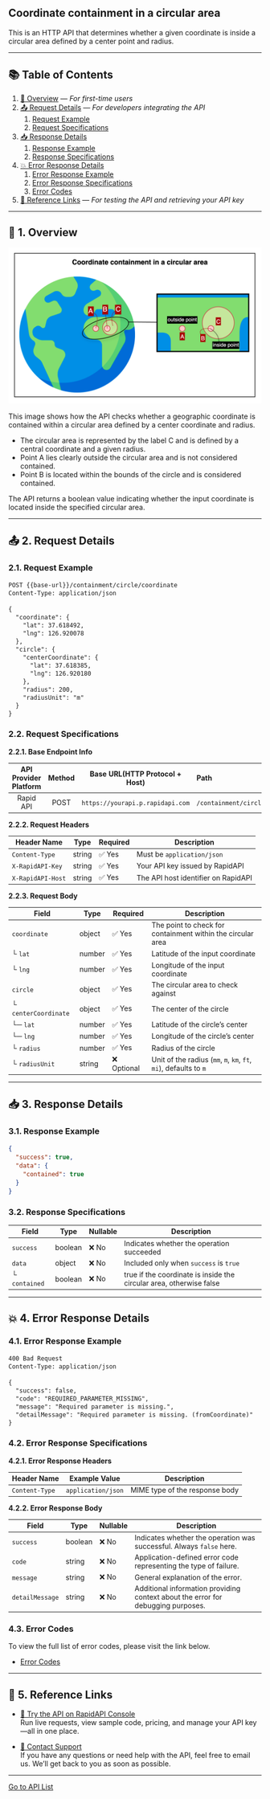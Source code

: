## Coordinate containment in a circular area

This is an HTTP API that determines whether a given coordinate is inside a circular area defined by a center point and radius.

---

## 📚 Table of Contents

1. [🧭 Overview](#-1-overview) — *For first-time users*
2. [📤 Request Details](#-2-request-details) — *For developers integrating the API*
    1. [Request Example](#21-request-example)
    2. [Request Specifications](#22-request-specifications)
3. [📥 Response Details](#-3-response-details)
    1. [Response Example](#31-response-example)
    2. [Response Specifications](#32-response-specifications)
4. [💥 Error Response Details](#-4-error-response-details)
    1. [Error Response Example](#41-error-response-example)
    2. [Error Response Specifications](#42-error-response-specifications)
    3. [Error Codes](#43-error-codes)
5. [🔗 Reference Links](#-5-reference-links) — *For testing the API and retrieving your API key*

---

## 🧭 1. Overview

![coordinate-containment-in-a-circular-area](./img/coordinate-containment-in-a-circular-area.png)

This image shows how the API checks whether a geographic coordinate is contained within a circular area defined by a center coordinate and radius.

- The circular area is represented by the label C and is defined by a central coordinate and a given radius.
- Point A lies clearly outside the circular area and is not considered contained.
- Point B is located within the bounds of the circle and is considered contained.

The API returns a boolean value indicating whether the input coordinate is located inside the specified circular area.

---

## 📤 2. Request Details

### 2.1. Request Example

```http request
POST {{base-url}}/containment/circle/coordinate
Content-Type: application/json

{
  "coordinate": {
    "lat": 37.618492,
    "lng": 126.920078
  },
  "circle": {
    "centerCoordinate": {
      "lat": 37.618385,
      "lng": 126.920180
    },
    "radius": 200,
    "radiusUnit": "m"
  }
}
```

### 2.2. Request Specifications

**2.2.1. Base Endpoint Info**

| API Provider Platform | Method | Base URL(HTTP Protocol + Host)   | Path                             |
|:---------------------:|:------:|----------------------------------|:---------------------------------|
|       Rapid API       |  POST  | `https://yourapi.p.rapidapi.com` | `/containment/circle/coordinate` |

**2.2.2. Request Headers**

| Header Name       | Type   | Required | Description                         |
|-------------------|--------|----------|-------------------------------------|
| `Content-Type`    | string | ✅ Yes    | Must be `application/json`          |
| `X-RapidAPI-Key`  | string | ✅ Yes    | Your API key issued by RapidAPI     |
| `X-RapidAPI-Host` | string | ✅ Yes    | The API host identifier on RapidAPI |

**2.2.3. Request Body**

| Field                | Type   | Required   | Description                                                       |
|----------------------|--------|------------|-------------------------------------------------------------------|
| `coordinate`         | object | ✅ Yes      | The point to check for containment within the circular area       |
| └ `lat`              | number | ✅ Yes      | Latitude of the input coordinate                                  |
| └ `lng`              | number | ✅ Yes      | Longitude of the input coordinate                                 |
| `circle`             | object | ✅ Yes      | The circular area to check against                                |
| └ `centerCoordinate` | object | ✅ Yes      | The center of the circle                                          |
| └─ `lat`             | number | ✅ Yes      | Latitude of the circle’s center                                   |
| └─ `lng`             | number | ✅ Yes      | Longitude of the circle’s center                                  |
| └ `radius`           | number | ✅ Yes      | Radius of the circle                                              |
| └ `radiusUnit`       | string | ❌ Optional | Unit of the radius (`mm`, `m`, `km`, `ft`, `mi`), defaults to `m` |

---

## 📥 3. Response Details

### 3.1. Response Example

```json
{
  "success": true,
  "data": {
    "contained": true
  }
}
```

### 3.2. Response Specifications

| Field         | Type    | Nullable | Description                                                         |
|---------------|---------|----------|---------------------------------------------------------------------|
| `success`     | boolean | ❌ No     | Indicates whether the operation succeeded                           |
| `data`        | object  | ❌ No     | Included only when `success` is `true`                              |
| └ `contained` | boolean | ❌ No     | true if the coordinate is inside the circular area, otherwise false | 

---

## 💥 4. Error Response Details

### 4.1. Error Response Example

```http request
400 Bad Request
Content-Type: application/json

{
  "success": false,
  "code": "REQUIRED_PARAMETER_MISSING",
  "message": "Required parameter is missing.",
  "detailMessage": "Required parameter is missing. (fromCoordinate)"
}
```

### 4.2. Error Response Specifications

**4.2.1. Error Response Headers**

| Header Name    | Example Value      | Description                    |
|----------------|--------------------|--------------------------------|
| `Content-Type` | `application/json` | MIME type of the response body |

**4.2.2. Error Response Body**

| Field           | Type    | Nullable | Description                                                                      |
|-----------------|---------|----------|----------------------------------------------------------------------------------|
| `success`       | boolean | ❌ No     | Indicates whether the operation was successful. Always `false` here.             |
| `code`          | string  | ❌ No     | Application-defined error code representing the type of failure.                 |
| `message`       | string  | ❌ No     | General explanation of the error.                                                |
| `detailMessage` | string  | ❌ No     | Additional information providing context about the error for debugging purposes. |

### 4.3. Error Codes

To view the full list of error codes, please visit the link below.

- [Error Codes](./common/error-codes.md)

---

## 🔗 5. Reference Links

- [🚀 Try the API on RapidAPI Console](https://rapidapi.com/your-api/test)  
  Run live requests, view sample code, pricing, and manage your API key—all in one place.


- [💬 Contact Support](mailto:support@yourapi.com)  
  If you have any questions or need help with the API, feel free to email us. We’ll get back to you as soon as possible.

---

[Go to API List](../index.md)